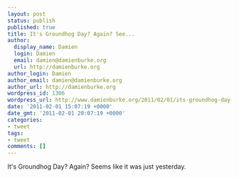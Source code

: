 ```yaml
---
layout: post
status: publish
published: true
title: It's Groundhog Day? Again? See...
author:
  display_name: Damien
  login: Damien
  email: damien@damienburke.org
  url: http://damienburke.org
author_login: Damien
author_email: damien@damienburke.org
author_url: http://damienburke.org
wordpress_id: 1306
wordpress_url: http://www.damienburke.org/2011/02/01/its-groundhog-day-again-see/
date: '2011-02-01 15:07:19 +0000'
date_gmt: '2011-02-01 20:07:19 +0000'
categories:
- tweet
tags:
- tweet
comments: []
---
```

<p>It's Groundhog Day? Again? Seems like it was just yesterday.</p>
